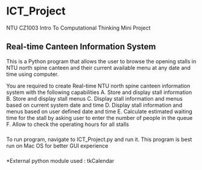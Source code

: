 # ICT_Project
NTU CZ1003 Intro To Computational Thinking Mini Project

## Real-time Canteen Information System
This is a Python program that allows the user to browse the opening stalls in NTU north spine canteen and their current available menu at any date and time using computer. 

You are required to create Real-time NTU north spine canteen information system with the following capabilities
A. Store and display stall information
B. Store and display stall menus
C. Display stall information and menus based on current system date and
time
D. Display stall information and menus based on user defined date and time
E. Calculate estimated waiting time for the stall by asking user to enter the
number of people in the queue
F. Allow to check the operating hours for all stalls

###
To run program, navigate to ICT_Project.py and run it.
This program is best run on Mac OS for better GUI experience

###
*External python module used : tkCalendar

